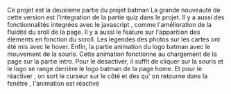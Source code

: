 Ce projet est la deuxieme partie du projet batman
La grande nouveauté de cette version est l'integration de la partie quiz dans le projet.
Il y a aussi des fonctionnalités integrées avec le javascript , comme l'amélioration de la fluidité du sroll de la page.
Il y a aussi le feature sur l'apparition des éléments en fonction du scroll.
Les legendes des photos sur les cartes ont été mis avec le hover.
Enfin, la partie animation du logo batman avec le mouvement de la souris.
Cette animation fonctionne au chargement de la page sur la partie intro.
Pour le desactiver, il suffit de cliquer sur la souris et le logo se range derrière le logo batman de la page home.
Et pour le réactiver , on sort le curseur sur le côté et des qu' on retourne dans la fenêtre , l'animation est réactivé
